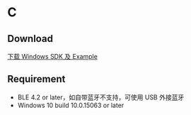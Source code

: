# C

## Download

[下载 Windows SDK 及 Example](https://focus-resource.oss-cn-beijing.aliyuncs.com/universal/crimson-sdk-prebuild/1.0.3/win/win.rar)

## Requirement

- BLE 4.2 or later，如自带蓝牙不支持，可使用 USB 外接蓝牙
- Windows 10 build 10.0.15063 or later
